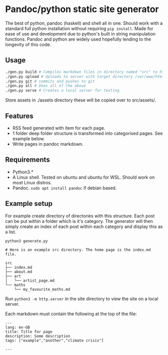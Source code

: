 # Pandoc/python static site generator

The best of python, pandoc (haskell) and shell all in one. Should work with a standard full python installation without requiring `pip install`. Made for ease of use and development due to python's built in string manipulation functions. Pandoc and python are widely used hopefully lending to the longevity of this code.

## Usage

```bash
./gen.py build # Compiles markdown files in directory named "src" to html in "site" directory.
./gen.py upload # Uploads to server with target directory /var/www/html
./gen.py git # commits and pushes to git
./gen.py all # Does all of the above
./gen.py serve # Creates a local server for testing
```

Store assets in ./assets directory these will be copied over to src/assets/.

## Features
- RSS feed generated with item for each page.
- 1 folder deep folder structure is transformed into categorised pages. See example below.
- Write pages in pandoc markdown.

## Requirements
- Python3.\*
- A Linux shell. Tested on ubuntu and ubuntu for WSL. Should work on most Linux distros.
- Pandoc. `sudo apt install pandoc` if debian based.

## Example setup

For example create directory of directories with this structure. Each post can be put within a folder which is it's category. The generator will then simply create an index of each post within each category and display this as a list.
```
python3 generate.py

# Here is an example src directory. The home page is the index.md file.

src
├── index.md
├── about.md
├── art
│   └── artist_page.md
└── maths
    └── my_favourite_maths.md

```
Run `python3 -m http.server` in the site directory to view the site on a local server.

Each markdown must contain the following at the top of the file:

```
---
lang: en-GB
title: Title for page
description: Some description
tags: ["example","another","climate crisis"]

---
```
